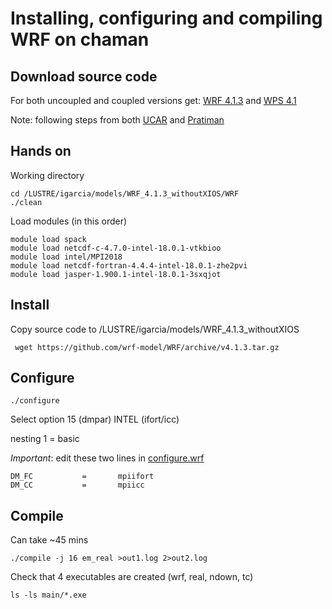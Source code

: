 # Installing, configuring and compiling WRF on chaman
## Download source code 
For both uncoupled and coupled versions get: [WRF 4.1.3](https://github.com/massonseb/WRF) and [WPS 4.1](https://github.com/wrf-model/WPS/tags/)

[comment]: <For coupled version get: [WRF & WPS 3.7](https://www2.mmm.ucar.edu/wrf/users/download/get_sources.html)>
 
Note: following steps from both [UCAR](https://www2.mmm.ucar.edu/wrf/OnLineTutorial/compilation_tutorial.php) and [Pratiman](https://pratiman-91.github.io/2020/09/01/Installing-WRF-from-scratch-in-an-HPC-using-Intel-Compilers.html)

## Hands on
Working directory
```
cd /LUSTRE/igarcia/models/WRF_4.1.3_withoutXIOS/WRF
./clean
```
Load modules (in this order)
```
module load spack
module load netcdf-c-4.7.0-intel-18.0.1-vtkbioo
module load intel/MPI2018
module load netcdf-fortran-4.4.4-intel-18.0.1-zhe2pvi
module load jasper-1.900.1-intel-18.0.1-3sxqjot
```
    
## Install 
Copy source code to /LUSTRE/igarcia/models/WRF_4.1.3_withoutXIOS
```
 wget https://github.com/wrf-model/WRF/archive/v4.1.3.tar.gz
 ```
 
 ## Configure
 ```
 ./configure
 ```
 Select option 15 (dmpar) INTEL (ifort/icc)
 
 nesting 1 = basic
 
 *Important*: edit these two lines in [configure.wrf](configure.wrf)
 ```
 DM_FC           =       mpiifort
 DM_CC           =       mpiicc
 ```    
 
 ## Compile
 Can take ~45 mins
 ```
 ./compile -j 16 em_real >out1.log 2>out2.log    
 ```
 Check that 4 executables are created (wrf, real, ndown, tc)
 ```
 ls -ls main/*.exe
 ``` 
